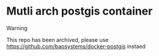 # Mutli arch postgis container 

> [!WARNING]
> This repo has been archived, please use https://github.com/baosystems/docker-postgis instaed
